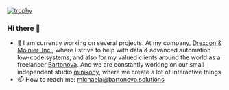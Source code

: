 [![trophy](https://github-profile-trophy.vercel.app/?username=mmmika&theme=dracula&rank=SECRET,SSS,SS,S,AAA,AA,A,B&no-bg=true)](https://bartonova.solutions)

### Hi there 👋

- 🔭 I am currently working on several projects. At my company, [Drexcon & Molnier, Inc.](https://drexconandmolnier.com), where I strive to help with data & advanced automation low-code systems, and also for my valued clients around the world as a freelancer [Bartonova](https://bartonova.solutions). And we are constantly working on our small independent studio [minikony](https://minikony.com), where we create a lot of interactive things
- 📫 How to reach me: michaela@bartonova.solutions

<!--
**mmmika/mmmika** is a ✨ _special_ ✨ repository because its `README.md` (this file) appears on your GitHub profile.

Here are some ideas to get you started:

- 🔭 I’m currently working on ...
- 🌱 I’m currently learning ...
- 👯 I’m looking to collaborate on ...
- 🤔 I’m looking for help with ...
- 💬 Ask me about ...
- 📫 How to reach me: ...
- 😄 Pronouns: ...
- ⚡ Fun fact: ...
-->
